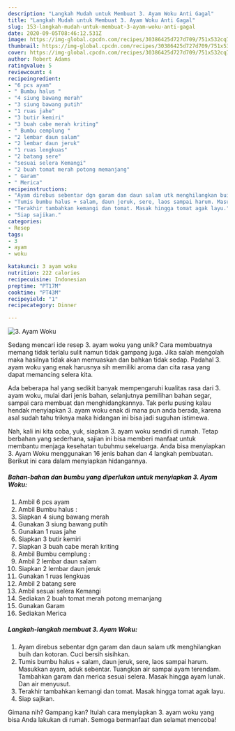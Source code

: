 ```yaml
---
description: "Langkah Mudah untuk Membuat 3. Ayam Woku Anti Gagal"
title: "Langkah Mudah untuk Membuat 3. Ayam Woku Anti Gagal"
slug: 153-langkah-mudah-untuk-membuat-3-ayam-woku-anti-gagal
date: 2020-09-05T08:46:12.531Z
image: https://img-global.cpcdn.com/recipes/30386425d727d709/751x532cq70/3-ayam-woku-foto-resep-utama.jpg
thumbnail: https://img-global.cpcdn.com/recipes/30386425d727d709/751x532cq70/3-ayam-woku-foto-resep-utama.jpg
cover: https://img-global.cpcdn.com/recipes/30386425d727d709/751x532cq70/3-ayam-woku-foto-resep-utama.jpg
author: Robert Adams
ratingvalue: 5
reviewcount: 4
recipeingredient:
- "6 pcs ayam"
- " Bumbu halus "
- "4 siung bawang merah"
- "3 siung bawang putih"
- "1 ruas jahe"
- "3 butir kemiri"
- "3 buah cabe merah kriting"
- " Bumbu cemplung "
- "2 lembar daun salam"
- "2 lembar daun jeruk"
- "1 ruas lengkuas"
- "2 batang sere"
- "sesuai selera Kemangi"
- "2 buah tomat merah potong memanjang"
- " Garam"
- " Merica"
recipeinstructions:
- "Ayam direbus sebentar dgn garam dan daun salam utk menghilangkan buih dan kotoran. Cuci bersih sisihkan."
- "Tumis bumbu halus + salam, daun jeruk, sere, laos sampai harum. Masukkan ayam, aduk sebentar. Tuangkan air sampai ayam terendam. Tambahkan garam dan merica sesuai selera. Masak hingga ayam lunak. Dan air menyusut."
- "Terakhir tambahkan kemangi dan tomat. Masak hingga tomat agak layu."
- "Siap sajikan."
categories:
- Resep
tags:
- 3
- ayam
- woku

katakunci: 3 ayam woku 
nutrition: 222 calories
recipecuisine: Indonesian
preptime: "PT17M"
cooktime: "PT43M"
recipeyield: "1"
recipecategory: Dinner

---
```



![3. Ayam Woku](https://img-global.cpcdn.com/recipes/30386425d727d709/751x532cq70/3-ayam-woku-foto-resep-utama.jpg)

Sedang mencari ide resep 3. ayam woku yang unik? Cara membuatnya memang tidak terlalu sulit namun tidak gampang juga. Jika salah mengolah maka hasilnya tidak akan memuaskan dan bahkan tidak sedap. Padahal 3. ayam woku yang enak harusnya sih memiliki aroma dan cita rasa yang dapat memancing selera kita.

Ada beberapa hal yang sedikit banyak mempengaruhi kualitas rasa dari 3. ayam woku, mulai dari jenis bahan, selanjutnya pemilihan bahan segar, sampai cara membuat dan menghidangkannya. Tak perlu pusing kalau hendak menyiapkan 3. ayam woku enak di mana pun anda berada, karena asal sudah tahu triknya maka hidangan ini bisa jadi suguhan istimewa.




Nah, kali ini kita coba, yuk, siapkan 3. ayam woku sendiri di rumah. Tetap berbahan yang sederhana, sajian ini bisa memberi manfaat untuk membantu menjaga kesehatan tubuhmu sekeluarga. Anda bisa menyiapkan 3. Ayam Woku menggunakan 16 jenis bahan dan 4 langkah pembuatan. Berikut ini cara dalam menyiapkan hidangannya.

<!--inarticleads1-->

##### Bahan-bahan dan bumbu yang diperlukan untuk menyiapkan 3. Ayam Woku:

1. Ambil 6 pcs ayam
1. Ambil  Bumbu halus :
1. Siapkan 4 siung bawang merah
1. Gunakan 3 siung bawang putih
1. Gunakan 1 ruas jahe
1. Siapkan 3 butir kemiri
1. Siapkan 3 buah cabe merah kriting
1. Ambil  Bumbu cemplung :
1. Ambil 2 lembar daun salam
1. Siapkan 2 lembar daun jeruk
1. Gunakan 1 ruas lengkuas
1. Ambil 2 batang sere
1. Ambil sesuai selera Kemangi
1. Sediakan 2 buah tomat merah potong memanjang
1. Gunakan  Garam
1. Sediakan  Merica




<!--inarticleads2-->

##### Langkah-langkah membuat 3. Ayam Woku:

1. Ayam direbus sebentar dgn garam dan daun salam utk menghilangkan buih dan kotoran. Cuci bersih sisihkan.
1. Tumis bumbu halus + salam, daun jeruk, sere, laos sampai harum. Masukkan ayam, aduk sebentar. Tuangkan air sampai ayam terendam. Tambahkan garam dan merica sesuai selera. Masak hingga ayam lunak. Dan air menyusut.
1. Terakhir tambahkan kemangi dan tomat. Masak hingga tomat agak layu.
1. Siap sajikan.




Gimana nih? Gampang kan? Itulah cara menyiapkan 3. ayam woku yang bisa Anda lakukan di rumah. Semoga bermanfaat dan selamat mencoba!
